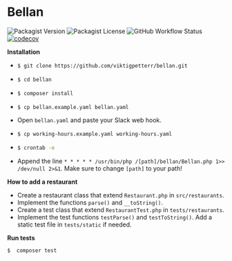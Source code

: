 # Bellan

![Packagist Version](https://img.shields.io/packagist/v/viktigpetterr/lunchtime)
![Packagist License](https://img.shields.io/packagist/l/viktigpetterr/lunchtime)
![GitHub Workflow Status](https://img.shields.io/github/workflow/status/viktigpetterr/lunchtime/PHP%20Composer)
[![codecov](https://codecov.io/gh/viktigpetterr/bellan/branch/main/graph/badge.svg?token=DPW9GSYHUK)](https://codecov.io/gh/viktigpetterr/bellan)

**Installation**
- ```sh
  $ git clone https://github.com/viktigpetterr/bellan.git
  ```
- ```sh
  $ cd bellan
  ```
- ```sh
  $ composer install
  ```
- ```sh
  $ cp bellan.example.yaml bellan.yaml
  ```
- Open `bellan.yaml` and paste your Slack web hook.


- ```sh
  $ cp working-hours.example.yaml working-hours.yaml
  ```  
- ```sh
  $ crontab -e
  ```
- Append the line `* * * * * /usr/bin/php /[path]/bellan/Bellan.php 1>> /dev/null 2>&1`. Make sure to change `[path]` to your path!

**How to add a restaurant**
 - Create a restaurant class that extend `Restaurant.php` in `src/restaurants`.
 - Implement the functions `parse()` and `__toString()`.
 - Create a test class that extend `RestaurantTest.php` in `tests/restaurants`.
 - Implement the test functions `testParse()` and `testToString()`. Add a static test file in `tests/static` if needed.

**Run tests**
```sh
$  composer test
```

